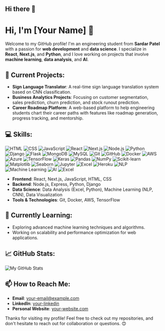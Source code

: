 ## Hi there 👋

<!--
**Tanvip799/Tanvip799** is a ✨ _special_ ✨ repository because its `README.md` (this file) appears on your GitHub profile.

Here are some ideas to get you started:

- 🔭 I’m currently working on ...
- 🌱 I’m currently learning ...
- 👯 I’m looking to collaborate on ...
- 🤔 I’m looking for help with ...
- 💬 Ask me about ...
- 📫 How to reach me: ...
- 😄 Pronouns: ...
- ⚡ Fun fact: ...
-->
# Hi, I'm [Your Name] 👋

Welcome to my GitHub profile! I'm an engineering student from **Sardar Patel** with a passion for **web development** and **data science**. I specialize in **React**, **Next.js**, and **Python**, and I love working on projects that involve **machine learning**, **data analysis**, and **AI**.

## 🚀 Current Projects:
- **Sign Language Translator**: A real-time sign language translation system based on CNN classification.
- **Business Analytics Projects**: Focusing on customer segmentation, sales prediction, churn prediction, and stock runout prediction.
- **Career Roadmap Platform**: A web-based platform to help engineering students chart their career paths with features like roadmap generation, progress tracking, and mentorship.
## 💻 Skills:
![HTML](https://img.shields.io/badge/HTML-5%20-%23E34F26?style=flat&logo=html5&logoColor=white)
![CSS](https://img.shields.io/badge/CSS-3%20-%231572B6?style=flat&logo=css3&logoColor=white)
![JavaScript](https://img.shields.io/badge/JavaScript-ES6%20-%23F7DF1E?style=flat&logo=javascript&logoColor=black)
![React](https://img.shields.io/badge/React-%2320232a?style=flat&logo=react&logoColor=%2361DAFB)
![Next.js](https://img.shields.io/badge/Next.js-%23000000?style=flat&logo=nextdotjs&logoColor=white)
![Node.js](https://img.shields.io/badge/Node.js-%23339933?style=flat&logo=node.js&logoColor=white)
![Python](https://img.shields.io/badge/Python-%233776AB?style=flat&logo=python&logoColor=white)
![Django](https://img.shields.io/badge/Django-%23092E20?style=flat&logo=django&logoColor=white)
![Flask](https://img.shields.io/badge/Flask-%23000?style=flat&logo=flask&logoColor=white)
![MongoDB](https://img.shields.io/badge/MongoDB-%2347A248?style=flat&logo=mongodb&logoColor=white)
![MySQL](https://img.shields.io/badge/MySQL-%234479A1?style=flat&logo=mysql&logoColor=white)
![Git](https://img.shields.io/badge/Git-%23F14E32?style=flat&logo=git&logoColor=white)
![GitHub](https://img.shields.io/badge/GitHub-%23121011?style=flat&logo=github&logoColor=white)
![Docker](https://img.shields.io/badge/Docker-%232496ED?style=flat&logo=docker&logoColor=white)
![AWS](https://img.shields.io/badge/AWS-%23FF9900?style=flat&logo=amazonaws&logoColor=white)
![Azure](https://img.shields.io/badge/Azure-%230078D4?style=flat&logo=microsoftazure&logoColor=white)
![TensorFlow](https://img.shields.io/badge/TensorFlow-%23FF6F00?style=flat&logo=tensorflow&logoColor=white)
![Keras](https://img.shields.io/badge/Keras-%23D00000?style=flat&logo=keras&logoColor=white)
![Pandas](https://img.shields.io/badge/Pandas-%23150458?style=flat&logo=pandas&logoColor=white)
![NumPy](https://img.shields.io/badge/NumPy-%23013243?style=flat&logo=numpy&logoColor=white)
![Scikit-learn](https://img.shields.io/badge/Scikit-learn-%23F7931E?style=flat&logo=scikit-learn&logoColor=white)
![Matplotlib](https://img.shields.io/badge/Matplotlib-%23000000?style=flat&logo=matplotlib&logoColor=white)
![Seaborn](https://img.shields.io/badge/Seaborn-%23F77F00?style=flat&logo=seaborn&logoColor=white)
![Jupyter](https://img.shields.io/badge/Jupyter-%23F37626?style=flat&logo=jupyter&logoColor=white)
![Excel](https://img.shields.io/badge/Excel-%23336699?style=flat&logo=microsoft-excel&logoColor=white)
![Heroku](https://img.shields.io/badge/Heroku-%23430098?style=flat&logo=heroku&logoColor=white)
![NLP](https://img.shields.io/badge/NLP-%2300C4B2?style=flat&logo=spacy&logoColor=white)
![Machine Learning](https://img.shields.io/badge/Machine%20Learning-%23FFB13B?style=flat&logo=tensorflow&logoColor=white)
![AI](https://img.shields.io/badge/AI-%2300B1D2?style=flat&logo=artificial-intelligence&logoColor=white)
![Excel](https://img.shields.io/badge/Excel-%23336699?style=flat&logo=microsoft-excel&logoColor=white)

- **Frontend**: React, Next.js, JavaScript, HTML, CSS
- **Backend**: Node.js, Express, Python, Django
- **Data Science**: Data Analysis (Excel, Python), Machine Learning (NLP, CNN), Data Visualization
- **Tools & Technologies**: Git, Docker, AWS, TensorFlow

## 🌱 Currently Learning:
- Exploring advanced machine learning techniques and algorithms.
- Working on scalability and performance optimization for web applications.

## 📈 GitHub Stats:
![My GitHub Stats](https://github-readme-stats.vercel.app/api?username=your-github-username&show_icons=true&hide_title=true)

## 📫 How to Reach Me:
- **Email**: your-email@example.com
- **LinkedIn**: [your-linkedin](https://www.linkedin.com/in/your-linkedin)
- **Personal Website**: [your-website.com](https://your-website.com)

Thanks for visiting my profile! Feel free to check out my repositories, and don't hesitate to reach out for collaboration or questions. 😊

